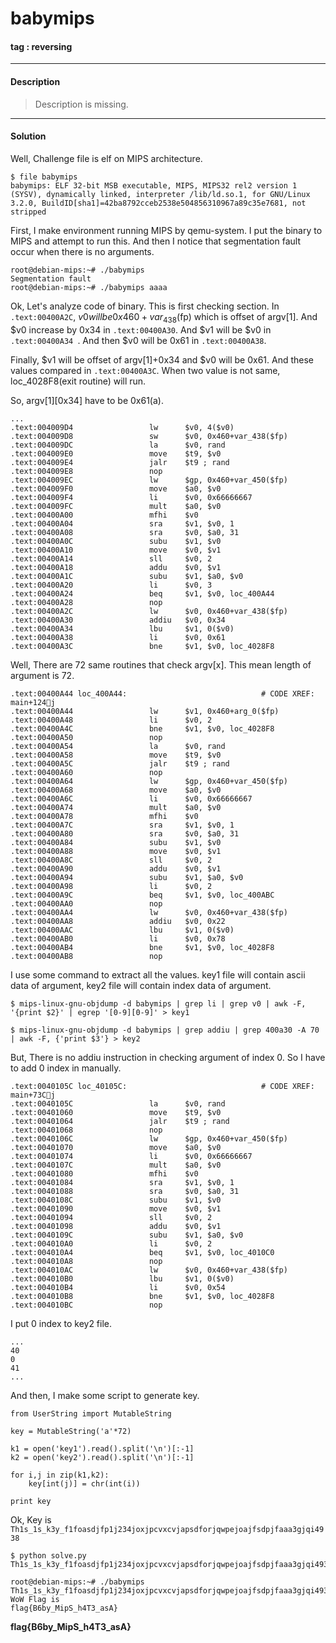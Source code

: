 # **babymips**

#### tag : reversing

-----------------------------------------------

#### Description

>Description is missing.

-----------------------------------------------

#### Solution

Well, Challenge file is elf on MIPS architecture.

~~~
$ file babymips
babymips: ELF 32-bit MSB executable, MIPS, MIPS32 rel2 version 1 (SYSV), dynamically linked, interpreter /lib/ld.so.1, for GNU/Linux 3.2.0, BuildID[sha1]=42ba8792cceb2538e504856310967a89c35e7681, not stripped
~~~

First, I make environment running MIPS by qemu-system. I put the binary to MIPS and attempt to run this. And then I notice that segmentation fault occur when there is no arguments.

~~~
root@debian-mips:~# ./babymips
Segmentation fault
root@debian-mips:~# ./babymips aaaa
~~~

Ok, Let's analyze code of binary. This is first checking section. In `.text:00400A2C`, $v0 will be 0x460+var_438($fp) which is offset of argv[1]. And $v0 increase by 0x34 in `.text:00400A30`. And $v1 will be $v0 in `.text:00400A34 `. And then $v0 will be 0x61 in `.text:00400A38`.

Finally, $v1 will be offset of argv[1]+0x34 and $v0 will be 0x61. And these values compared in `.text:00400A3C`. When two value is not same, loc_4028F8(exit routine) will run.

So, argv[1][0x34] have to be 0x61(a).

~~~
...
.text:004009D4                 lw      $v0, 4($v0)
.text:004009D8                 sw      $v0, 0x460+var_438($fp)
.text:004009DC                 la      $v0, rand
.text:004009E0                 move    $t9, $v0
.text:004009E4                 jalr    $t9 ; rand
.text:004009E8                 nop
.text:004009EC                 lw      $gp, 0x460+var_450($fp)
.text:004009F0                 move    $a0, $v0
.text:004009F4                 li      $v0, 0x66666667
.text:004009FC                 mult    $a0, $v0
.text:00400A00                 mfhi    $v0
.text:00400A04                 sra     $v1, $v0, 1
.text:00400A08                 sra     $v0, $a0, 31
.text:00400A0C                 subu    $v1, $v0
.text:00400A10                 move    $v0, $v1
.text:00400A14                 sll     $v0, 2
.text:00400A18                 addu    $v0, $v1
.text:00400A1C                 subu    $v1, $a0, $v0
.text:00400A20                 li      $v0, 3
.text:00400A24                 beq     $v1, $v0, loc_400A44
.text:00400A28                 nop
.text:00400A2C                 lw      $v0, 0x460+var_438($fp)
.text:00400A30                 addiu   $v0, 0x34
.text:00400A34                 lbu     $v1, 0($v0)
.text:00400A38                 li      $v0, 0x61
.text:00400A3C                 bne     $v1, $v0, loc_4028F8
~~~

Well, There are 72 same routines that check argv[x]. This mean length of argument is 72.

~~~
.text:00400A44 loc_400A44:                              # CODE XREF: main+124j
.text:00400A44                 lw      $v1, 0x460+arg_0($fp)
.text:00400A48                 li      $v0, 2
.text:00400A4C                 bne     $v1, $v0, loc_4028F8
.text:00400A50                 nop
.text:00400A54                 la      $v0, rand
.text:00400A58                 move    $t9, $v0
.text:00400A5C                 jalr    $t9 ; rand
.text:00400A60                 nop
.text:00400A64                 lw      $gp, 0x460+var_450($fp)
.text:00400A68                 move    $a0, $v0
.text:00400A6C                 li      $v0, 0x66666667
.text:00400A74                 mult    $a0, $v0
.text:00400A78                 mfhi    $v0
.text:00400A7C                 sra     $v1, $v0, 1
.text:00400A80                 sra     $v0, $a0, 31
.text:00400A84                 subu    $v1, $v0
.text:00400A88                 move    $v0, $v1
.text:00400A8C                 sll     $v0, 2
.text:00400A90                 addu    $v0, $v1
.text:00400A94                 subu    $v1, $a0, $v0
.text:00400A98                 li      $v0, 2
.text:00400A9C                 beq     $v1, $v0, loc_400ABC
.text:00400AA0                 nop
.text:00400AA4                 lw      $v0, 0x460+var_438($fp)
.text:00400AA8                 addiu   $v0, 0x22
.text:00400AAC                 lbu     $v1, 0($v0)
.text:00400AB0                 li      $v0, 0x78
.text:00400AB4                 bne     $v1, $v0, loc_4028F8
.text:00400AB8                 nop
~~~

I use some command to extract all the values. key1 file will contain ascii data of argument, key2 file will contain index data of argument.

~~~
$ mips-linux-gnu-objdump -d babymips | grep li | grep v0 | awk -F, '{print $2}' | egrep '[0-9][0-9]' > key1

$ mips-linux-gnu-objdump -d babymips | grep addiu | grep 400a30 -A 70 | awk -F, {'print $3'} > key2
~~~

But, There is no addiu instruction in checking argument of index 0. So I have to add 0 index in manually.

~~~
.text:0040105C loc_40105C:                              # CODE XREF: main+73Cj
.text:0040105C                 la      $v0, rand
.text:00401060                 move    $t9, $v0
.text:00401064                 jalr    $t9 ; rand
.text:00401068                 nop
.text:0040106C                 lw      $gp, 0x460+var_450($fp)
.text:00401070                 move    $a0, $v0
.text:00401074                 li      $v0, 0x66666667
.text:0040107C                 mult    $a0, $v0
.text:00401080                 mfhi    $v0
.text:00401084                 sra     $v1, $v0, 1
.text:00401088                 sra     $v0, $a0, 31
.text:0040108C                 subu    $v1, $v0
.text:00401090                 move    $v0, $v1
.text:00401094                 sll     $v0, 2
.text:00401098                 addu    $v0, $v1
.text:0040109C                 subu    $v1, $a0, $v0
.text:004010A0                 li      $v0, 2
.text:004010A4                 beq     $v1, $v0, loc_4010C0
.text:004010A8                 nop
.text:004010AC                 lw      $v0, 0x460+var_438($fp)
.text:004010B0                 lbu     $v1, 0($v0)
.text:004010B4                 li      $v0, 0x54
.text:004010B8                 bne     $v1, $v0, loc_4028F8
.text:004010BC                 nop
~~~

I put 0 index to key2 file.

~~~
...
40
0
41
...
~~~

And then, I make some script to generate key.

~~~
from UserString import MutableString

key = MutableString('a'*72)

k1 = open('key1').read().split('\n')[:-1]
k2 = open('key2').read().split('\n')[:-1]

for i,j in zip(k1,k2):
	key[int(j)] = chr(int(i))

print key
~~~

Ok, Key is `Th1s_1s_k3y_f1foasdjfp1j234joxjpcvxcvjapsdforjqwpejoajfsdpjfaaa3gjqi4938`

~~~
$ python solve.py
Th1s_1s_k3y_f1foasdjfp1j234joxjpcvxcvjapsdforjqwpejoajfsdpjfaaa3gjqi4938
~~~

~~~
root@debian-mips:~# ./babymips Th1s_1s_k3y_f1foasdjfp1j234joxjpcvxcvjapsdforjqwpejoajfsdpjfaaa3gjqi4938
WoW Flag is
flag{B6by_MipS_h4T3_asA}
~~~

**flag{B6by_MipS_h4T3_asA}**
